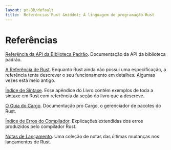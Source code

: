 ```yaml
---
layout: pt-BR/default
title:  Referências Rust &middot; A linguagem de programação Rust
---
```


# Referências

[Referência da API da Biblioteca Padrão][api]. Documentação da API da biblioteca padrão.

[A Referência de Rust][ref]. Enquanto Rust ainda não possui uma especificação, a referência
tenta descrever o seu funcionamento em detalhes. Algumas vezes está meio antigo.

[Índice de Sintaxe][syn]. Esse apêndice do Livro contêm exemplos de toda a sintaxe em Rust
com referência da seção do livro que a descreve.

[O Guia do Cargo][cargo]. Documentação pro Cargo, o gerenciador de pacotes do Rust.

[Índice de Erros do Compilador][err]. Explicações extendidas dos erros produzidos pelo compilador Rust.

[Notas de Lançamento][release_notes]. Uma coleção de notas das últimas mudanças nos lançamentos de Rust.

[api]: https://doc.rust-lang.org/std/
[syn]: https://doc.rust-lang.org/book/syntax-index.html
[ref]: https://doc.rust-lang.org/reference.html
[cargo]: http://doc.crates.io/guide.html
[err]: https://doc.rust-lang.org/error-index.html
[release_notes]: https://github.com/rust-lang/rust/blob/stable/RELEASES.md